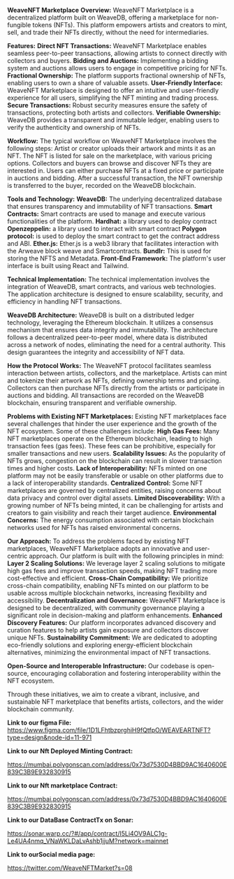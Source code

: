 **WeaveNFT Marketplace**
**Overview:**
WeaveNFT Marketplace is a decentralized platform built on WeaveDB, offering a marketplace for non-fungible tokens (NFTs). This platform empowers artists and creators to mint, sell, and trade their NFTs directly, without the need for intermediaries.

**Features:**
**Direct NFT Transactions:** WeaveNFT Marketplace enables seamless peer-to-peer transactions, allowing artists to connect directly with collectors and buyers.
**Bidding and Auctions:** Implementing a bidding system and auctions allows users to engage in competitive pricing for NFTs.
**Fractional Ownership:** The platform supports fractional ownership of NFTs, enabling users to own a share of valuable assets.
**User-Friendly Interface:** WeaveNFT Marketplace is designed to offer an intuitive and user-friendly experience for all users, simplifying the NFT minting and trading process.
**Secure Transactions:** Robust security measures ensure the safety of transactions, protecting both artists and collectors.
**Verifiable Ownership:** WeaveDB provides a transparent and immutable ledger, enabling users to verify the authenticity and ownership of NFTs.

**Workflow:**
The typical workflow on WeaveNFT Marketplace involves the following steps:
Artist or creator uploads their artwork and mints it as an NFT.
The NFT is listed for sale on the marketplace, with various pricing options.
Collectors and buyers can browse and discover NFTs they are interested in.
Users can either purchase NFTs at a fixed price or participate in auctions and bidding.
After a successful transaction, the NFT ownership is transferred to the buyer, recorded on the WeaveDB blockchain.

**Tools and Technology:**
**WeaveDB:** The underlying decentralized database that ensures transparency and immutability of NFT transactions.
**Smart Contracts:** Smart contracts are used to manage and execute various functionalities of the platform.
**Hardhat:** a library used to deploy contract
**Openzeppelin:** a library used to interact with smart contract
**Polygon protocol:** is used to deploy the smart contract to get the contract address and ABI.
**Ether.js:** Ether.js is a web3 library that facilitates interaction with the Arweave block weave and Smartcontracts.
**Bundlr:** This is used for storing the NFTS and Metadata. 
**Front-End Framework:** The platform's user interface is built using React and Tailwind. 

**Technical Implementation:**
The technical implementation involves the integration of WeaveDB, smart contracts, and various web technologies. The application architecture is designed to ensure scalability, security, and efficiency in handling NFT transactions.

**WeaveDB Architecture:**
WeaveDB is built on a distributed ledger technology, leveraging the Ethereum blockchain. It utilizes a consensus mechanism that ensures data integrity and immutability. The architecture follows a decentralized peer-to-peer model, where data is distributed across a network of nodes, eliminating the need for a central authority. This design guarantees the integrity and accessibility of NFT data.

**How the Protocol Works:**
The WeaveNFT protocol facilitates seamless interaction between artists, collectors, and the marketplace. Artists can mint and tokenize their artwork as NFTs, defining ownership terms and pricing. Collectors can then purchase NFTs directly from the artists or participate in auctions and bidding. All transactions are recorded on the WeaveDB blockchain, ensuring transparent and verifiable ownership.

**Problems with Existing NFT Marketplaces:**
Existing NFT marketplaces face several challenges that hinder the user experience and the growth of the NFT ecosystem. Some of these challenges include:
**High Gas Fees:** Many NFT marketplaces operate on the Ethereum blockchain, leading to high transaction fees (gas fees). These fees can be prohibitive, especially for smaller transactions and new users.
**Scalability Issues:** As the popularity of NFTs grows, congestion on the blockchain can result in slower transaction times and higher costs.
**Lack of Interoperability:** NFTs minted on one platform may not be easily transferable or usable on other platforms due to a lack of interoperability standards.
**Centralized Control:** Some NFT marketplaces are governed by centralized entities, raising concerns about data privacy and control over digital assets.
**Limited Discoverability:** With a growing number of NFTs being minted, it can be challenging for artists and creators to gain visibility and reach their target audience.
**Environmental Concerns:** The energy consumption associated with certain blockchain networks used for NFTs has raised environmental concerns.

**Our Approach:**
To address the problems faced by existing NFT marketplaces, WeaveNFT Marketplace adopts an innovative and user-centric approach. Our platform is built with the following principles in mind:
**Layer 2 Scaling Solutions:** We leverage layer 2 scaling solutions to mitigate high gas fees and improve transaction speeds, making NFT trading more cost-effective and efficient.
**Cross-Chain Compatibility:** We prioritize cross-chain compatibility, enabling NFTs minted on our platform to be usable across multiple blockchain networks, increasing flexibility and accessibility.
**Decentralization and Governance:** WeaveNFT Marketplace is designed to be decentralized, with community governance playing a significant role in decision-making and platform enhancements.
**Enhanced Discovery Features:** Our platform incorporates advanced discovery and curation features to help artists gain exposure and collectors discover unique NFTs.
**Sustainability Commitment:** We are dedicated to adopting eco-friendly solutions and exploring energy-efficient blockchain alternatives, minimizing the environmental impact of NFT transactions.

**Open-Source and Interoperable Infrastructure:** Our codebase is open-source, encouraging collaboration and fostering interoperability within the NFT ecosystem.

Through these initiatives, we aim to create a vibrant, inclusive, and sustainable NFT marketplace that benefits artists, collectors, and the wider blockchain community.

**Link to our figma File:** 
https://www.figma.com/file/1D1LFhtbzprghiH9fQtfpO/WEAVEARTNFT?type=design&node-id=11-971

**Link to our Nft Deployed Minting Contract:**

https://mumbai.polygonscan.com/address/0x73d7530D4BBD9AC1640600E839C3B9E932830915

**Link to our Nft marketplace Contract:**


https://mumbai.polygonscan.com/address/0x73d7530D4BBD9AC1640600E839C3B9E932830915

**Link to our DataBase ContractTx on Sonar:**


https://sonar.warp.cc/?#/app/contract/I5Li4OV9ALC1g-Le4UA4nmq_VNaWKLDaLvAshb1jjuM?network=mainnet

**Link to ourSocial media page:**

https://twitter.com/WeaveNFTMarket?s=08
